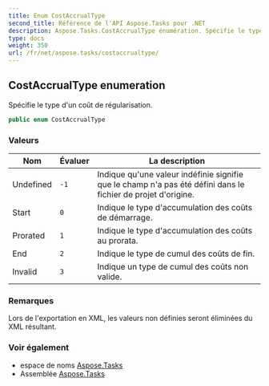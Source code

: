```yaml
---
title: Enum CostAccrualType
second_title: Référence de l'API Aspose.Tasks pour .NET
description: Aspose.Tasks.CostAccrualType énumération. Spécifie le type dun coût de régularisation.
type: docs
weight: 350
url: /fr/net/aspose.tasks/costaccrualtype/
---
```

## CostAccrualType enumeration

Spécifie le type d'un coût de régularisation.

```csharp
public enum CostAccrualType
```

### Valeurs

| Nom | Évaluer | La description |
| --- | --- | --- |
| Undefined | `-1` | Indique qu'une valeur indéfinie signifie que le champ n'a pas été défini dans le fichier de projet d'origine. |
| Start | `0` | Indique le type d'accumulation des coûts de démarrage. |
| Prorated | `1` | Indique le type d'accumulation des coûts au prorata. |
| End | `2` | Indique le type de cumul des coûts de fin. |
| Invalid | `3` | Indique un type de cumul des coûts non valide. |

### Remarques

Lors de l'exportation en XML, les valeurs non définies seront éliminées du XML résultant.

### Voir également

* espace de noms [Aspose.Tasks](../../aspose.tasks/)
* Assemblée [Aspose.Tasks](../../)


